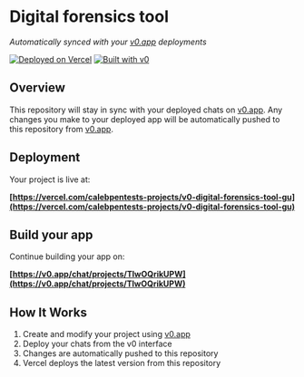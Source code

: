 # Digital forensics tool

*Automatically synced with your [v0.app](https://v0.app) deployments*

[![Deployed on Vercel](https://img.shields.io/badge/Deployed%20on-Vercel-black?style=for-the-badge&logo=vercel)](https://vercel.com/calebpentests-projects/v0-digital-forensics-tool-gu)
[![Built with v0](https://img.shields.io/badge/Built%20with-v0.app-black?style=for-the-badge)](https://v0.app/chat/projects/TlwOQrikUPW)

## Overview

This repository will stay in sync with your deployed chats on [v0.app](https://v0.app).
Any changes you make to your deployed app will be automatically pushed to this repository from [v0.app](https://v0.app).

## Deployment

Your project is live at:

**[https://vercel.com/calebpentests-projects/v0-digital-forensics-tool-gu](https://vercel.com/calebpentests-projects/v0-digital-forensics-tool-gu)**

## Build your app

Continue building your app on:

**[https://v0.app/chat/projects/TlwOQrikUPW](https://v0.app/chat/projects/TlwOQrikUPW)**

## How It Works

1. Create and modify your project using [v0.app](https://v0.app)
2. Deploy your chats from the v0 interface
3. Changes are automatically pushed to this repository
4. Vercel deploys the latest version from this repository
